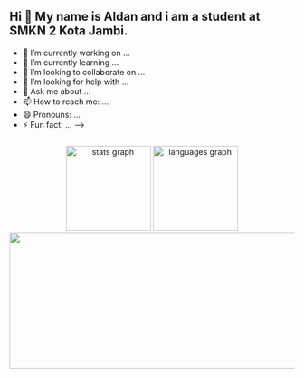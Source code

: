 ## Hi 👋 My name is Aldan and i am a student at SMKN 2 Kota Jambi.

- 🔭 I’m currently working on ...
- 🌱 I’m currently learning ...
- 👯 I’m looking to collaborate on ...
- 🤔 I’m looking for help with ...
- 💬 Ask me about ...
- 📫 How to reach me: ...
- 😄 Pronouns: ...
- ⚡ Fun fact: ...
  -->

###

<div align="center">
  <img src="https://github-readme-stats.vercel.app/api?username=aldanziikri&hide_title=false&hide_rank=false&show_icons=true&include_all_commits=true&count_private=true&disable_animations=false&theme=dracula&locale=en&hide_border=false" height="150" alt="stats graph"  />
  <img src="https://github-readme-stats.vercel.app/api/top-langs?username=aldanziikri&locale=en&hide_title=false&layout=compact&card_width=320&langs_count=5&theme=dracula&hide_border=false" height="150" alt="languages graph"  />
  <a href="https://github.com/aldanziikri">
    <img height="240cm" width="610em" src="https://github-readme-streak-stats.herokuapp.com/?user=aldanziikri&theme=dracula&count_private=true"/>
  </a>
</div>

###
